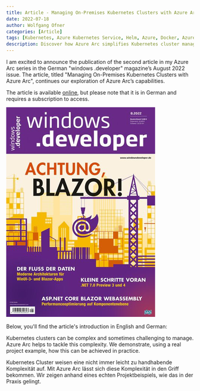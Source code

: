 ```yaml
---
title: Article - Managing On-Premises Kubernetes Clusters with Azure Arc
date: 2022-07-18
author: Wolfgang Ofner
categories: [Article]
tags: [Kubernetes, Azure Kubernetes Service, Helm, Azure, Docker, Azure Arc, Azure DevOps, DevOps, k3s, GitOps, Flux, Azure Monitor]
description: Discover how Azure Arc simplifies Kubernetes cluster management in the second part of our Azure Arc series in windows .developer magazine
---
```


I am excited to announce the publication of the second article in my Azure Arc series in the German "windows .developer" magazine’s August 2022 issue. The article, titled "Managing On-Premises Kubernetes Clusters with Azure Arc", continues our exploration of Azure Arc’s capabilities.

The article is available <a href="https://entwickler.de/azure/devops-azure-arc" target="_blank" rel="noopener noreferrer">online</a>, but please note that it is in German and requires a subscription to access.

<div class="col-12 col-sm-10 aligncenter">
  <a href="/assets/img/posts/2022/07/windows-developer-08-22.jpg"><img loading="lazy" src="/assets/img/posts/2022/07/windows-developer-08-22.jpg" alt="windows developer 08 22" /></a>
  <p></p>
</div>

Below, you'll find the article's introduction in English and German:

Kubernetes clusters can be complex and sometimes challenging to manage. Azure Arc helps to tackle this complexity. We demonstrate, using a real project example, how this can be achieved in practice.

Kubernetes Cluster weisen eine nicht immer leicht zu handhabende Komplexität auf. Mit Azure Arc lässt sich diese Komplexität in den Griff bekommen. Wir zeigen anhand eines echten Projektbeispiels, wie das in der Praxis gelingt.
